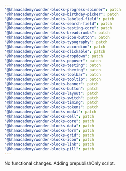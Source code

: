 ```yaml
---
"@khanacademy/wonder-blocks-progress-spinner": patch
"@khanacademy/wonder-blocks-birthday-picker": patch
"@khanacademy/wonder-blocks-labeled-field": patch
"@khanacademy/wonder-blocks-search-field": patch
"@khanacademy/wonder-blocks-testing-core": patch
"@khanacademy/wonder-blocks-breadcrumbs": patch
"@khanacademy/wonder-blocks-icon-button": patch
"@khanacademy/wonder-blocks-typography": patch
"@khanacademy/wonder-blocks-accordion": patch
"@khanacademy/wonder-blocks-clickable": patch
"@khanacademy/wonder-blocks-dropdown": patch
"@khanacademy/wonder-blocks-popover": patch
"@khanacademy/wonder-blocks-testing": patch
"@khanacademy/wonder-blocks-theming": patch
"@khanacademy/wonder-blocks-toolbar": patch
"@khanacademy/wonder-blocks-tooltip": patch
"@khanacademy/wonder-blocks-banner": patch
"@khanacademy/wonder-blocks-button": patch
"@khanacademy/wonder-blocks-layout": patch
"@khanacademy/wonder-blocks-switch": patch
"@khanacademy/wonder-blocks-timing": patch
"@khanacademy/wonder-blocks-tokens": patch
"@khanacademy/wonder-blocks-modal": patch
"@khanacademy/wonder-blocks-cell": patch
"@khanacademy/wonder-blocks-core": patch
"@khanacademy/wonder-blocks-data": patch
"@khanacademy/wonder-blocks-form": patch
"@khanacademy/wonder-blocks-grid": patch
"@khanacademy/wonder-blocks-icon": patch
"@khanacademy/wonder-blocks-link": patch
"@khanacademy/wonder-blocks-pill": patch
---
```


No functional changes. Adding prepublishOnly script.
